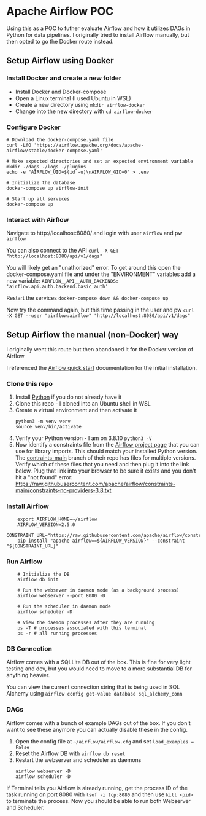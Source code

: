 # Apache Airflow POC
Using this as a POC to futher evaluate Airflow and how it utilizes DAGs in Python for data pipelines. I originally tried to install Airflow manually, but then opted to go the Docker route instead.

## Setup Airflow using Docker

### Install Docker and create a new folder
- Install Docker and Docker-compose
- Open a Linux terminal (I used Ubuntu in WSL)
- Create a new directory using ``mkdir airflow-docker``
- Change into the new directory with ``cd airflow-docker``

### Configure Docker
```
# Download the docker-compose.yaml file
curl -LfO 'https://airflow.apache.org/docs/apache-airflow/stable/docker-compose.yaml'

# Make expected directories and set an expected environment variable
mkdir ./dags ./logs ./plugins
echo -e "AIRFLOW_UID=$(id -u)\nAIRFLOW_GID=0" > .env

# Initialize the database
docker-compose up airflow-init

# Start up all services
docker-compose up
```

### Interact with Airflow
Navigate to http://localhost:8080/ and login with user ``airflow`` and pw ``airflow``

You can also connect to the API
``curl -X GET "http://localhost:8080/api/v1/dags"``

You will likely get an "unathorized" error. To get around this open the docker-compose.yaml file and under the "ENVIRONMENT" variables add a new variable:
``AIRFLOW__API__AUTH_BACKENDS: 'airflow.api.auth.backend.basic_auth'``

Restart the services
``docker-compose down && docker-compose up``

Now try the command again, but this time passing in the user and pw
``curl -X GET --user "airflow:airflow" "http://localhost:8080/api/v1/dags"``

## Setup Airflow the manual (non-Docker) way
I originally went this route but then abandoned it for the Docker version of Airflow

I referenced the [Airflow quick start](https://airflow.apache.org/docs/apache-airflow/stable/start.html) documentation for the initial installation.

### Clone this repo
1) Install [Python](https://www.python.org/downloads/) if you do not already have it
2) Clone this repo - I cloned into an Ubuntu shell in WSL 
3) Create a virtual environment and then activate it
    ```
    python3 -m venv venv
    source venv/bin/activate
    ```
4) Verify your Python version - I am on 3.8.10
    ``python3 -V``
5) Now identify a constraints file from the [Airflow project page](https://github.com/apache/airflow) that you can use for library imports. This should match your installed Python version. The [contraints-main](https://github.com/apache/airflow/tree/constraints-main) branch of their repo has files for multiple versions. Verify which of these files that you need and then plug it into the link below. Plug that link into your browser to be sure it exists and you don't hit a "not found" error:
    https://raw.githubusercontent.com/apache/airflow/constraints-main/constraints-no-providers-3.8.txt

### Install Airflow
```
    export AIRFLOW_HOME=~/airflow
    AIRFLOW_VERSION=2.5.0
    CONSTRAINT_URL="https://raw.githubusercontent.com/apache/airflow/constraints-${AIRFLOW_VERSION}/constraints-${PYTHON_VERSION}.txt"
    pip install "apache-airflow==${AIRFLOW_VERSION}" --constraint "${CONSTRAINT_URL}"
```

### Run Airflow
```
    # Initialize the DB
    airflow db init

    # Run the websever in daemon mode (as a background process)
    airflow webserver --port 8080 -D
    
    # Run the scheduler in daemon mode
    airflow scheduler -D

    # View the daemon processes after they are running
    ps -T # processes associated with this terminal
    ps -r # all running processes
```

### DB Connection
Airflow comes with a SQLLite DB out of the box. This is fine for very light testing and dev, but you would need to move to a more substantial DB for anything heavier.

You can view the current connection string that is being used in SQL Alchemy using ``airflow config get-value database sql_alchemy_conn``

### DAGs
Airflow comes with a bunch of example DAGs out of the box. If you don't want to see these anymore you can actually disable these in the config.

1) Open the config file at ``~/airflow/airflow.cfg`` and set ``load_examples = False``
2) Reset the Airflow DB with ``airflow db reset``
3) Restart the webserver and scheduler as daemons
    ```
    airflow webserver -D
    airflow scheduler -D
    ```

If Terminal tells you Airflow is already running, get the process ID of the task running on port 8080 with ``lsof -i tcp:8080`` and then use ``kill <pid>`` to terminate the process. Now you should be able to run both Webserver and Scheduler.